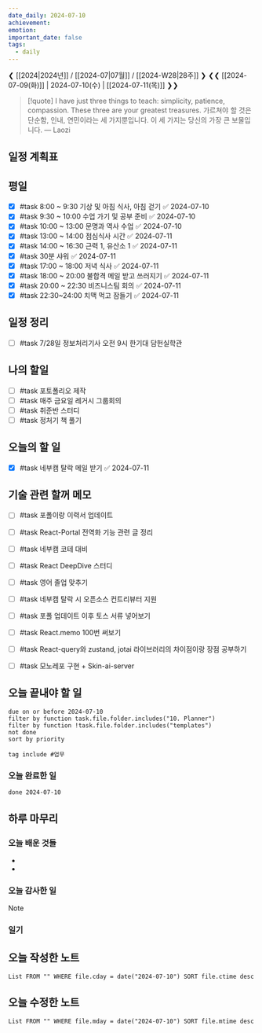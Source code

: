 ```yaml
---
date_daily: 2024-07-10
achievement: 
emotion: 
important_date: false
tags:
  - daily
---
```

❮ [[2024|2024년]] / [[2024-07|07월]] / [[2024-W28|28주]] ❯
❮❮ [[2024-07-09(화)]] | 2024-07-10(수) | [[2024-07-11(목)]] ❯❯

> [!quote] I have just three things to teach: simplicity, patience, compassion. These three are your greatest treasures.
> 가르쳐야 할 것은 단순함, 인내, 연민이라는 세 가지뿐입니다. 이 세 가지는 당신의 가장 큰 보물입니다.
> — Laozi

## 일정 계획표
## 평일

- [x] #task 8:00 ~ 9:30 기상 및 아침 식사, 아침 걷기 ✅ 2024-07-10
- [x] #task 9:30 ~ 10:00 수업 가기 및 공부 준비 ✅ 2024-07-10
- [x] #task 10:00 ~ 13:00 문명과 역사 수업 ✅ 2024-07-10
- [x] #task 13:00 ~ 14:00 점심식사 시간 ✅ 2024-07-11
- [x] #task 14:00 ~ 16:30 근력 1, 유산소 1 ✅ 2024-07-11
- [x] #task 30분 샤워 ✅ 2024-07-11
- [x] #task 17:00 ~ 18:00 저녁 식사 ✅ 2024-07-11
- [x] #task 18:00 ~ 20:00 불합격 메일 받고 쓰러지기 ✅ 2024-07-11
- [x] #task 20:00 ~ 22:30 비즈니스팀 회의 ✅ 2024-07-11
- [x] #task 22:30~24:00 치맥 먹고 잠들기 ✅ 2024-07-11

## 일정 정리
- [ ] #task 7/28일 정보처리기사 오전 9시 한기대 담헌실학관

 ## 나의 할일

- [ ] #task 포토폴리오 제작
- [ ] #task 매주 금요일 레거시 그룹회의
- [ ] #task 취준반 스터디
- [ ] #task 정처기 책 풀기

## 오늘의 할 일
- [x] #task 네부캠 탈락 메일 받기 ✅ 2024-07-11
## 기술 관련 할꺼 메모

- [ ] #task 포폴이랑 이력서 업데이트
- [ ] #task React-Portal 전역화 기능 관련 글 정리
- [ ] #task 네부캠 코테 대비
- [ ] #task React DeepDive 스터디
- [ ] #task 영어 졸업 맞추기
- [ ] #task 네부캠 탈락 시 오픈소스 컨트리뷰터 지원
- [ ] #task 포폴 업데이트 이후 토스 서류 넣어보기
- [ ] #task React.memo 100번 써보기
- [ ] #task React-query와 zustand, jotai 라이브러리의 차이점이랑 장점 공부하기
- [ ] #task 모노레포 구현 + Skin-ai-server


## 오늘 끝내야 할 일
```tasks
due on or before 2024-07-10
filter by function task.file.folder.includes("10. Planner")
filter by function !task.file.folder.includes("templates")
not done
sort by priority
```
```tasks
tag include #업무 
```


### 오늘 완료한 일
```tasks
done 2024-07-10
```

## 하루 마무리
### 오늘 배운 것들
- 
- 
### 오늘 감사한 일
>[!note]
>
### 일기

## 오늘 작성한 노트
```dataview
List FROM "" WHERE file.cday = date("2024-07-10") SORT file.ctime desc

```

## 오늘 수정한 노트
```dataview
List FROM "" WHERE file.mday = date("2024-07-10") SORT file.mtime desc


```